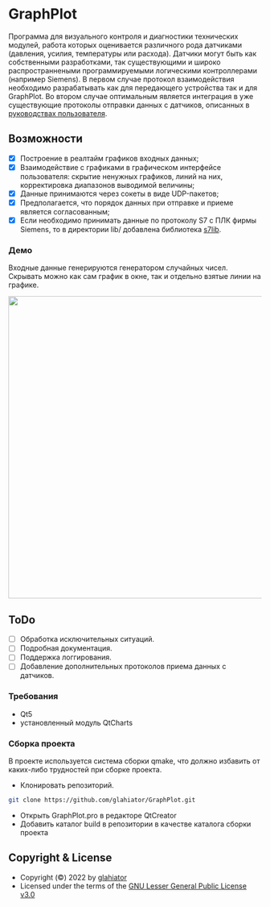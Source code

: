# GraphPlot
Программа для визуального контроля и диагностики технических модулей, работа которых оценивается различного рода датчиками (давления, усилия, температуры или расхода). Датчики могут быть как собственными разработками, так существующими и широко распространнеными программируемыми логическими контроллерами (например Siemens). В первом случае протокол взаимодействия необходимо разрабатывать как для передающего устройства так и для GraphPlot. Во втором случае оптимальным является интеграция в уже существующие протоколы отправки данных с датчиков, описанных в [руководствах пользователя](https://www.simecs.ru/e-catalog/).


## Возможности
- [X] Построение в реалтайм графиков входных данных;
- [X] Взаимодействие с графиками в графическом интерфейсе пользователя: скрытие ненужных графиков, линий на них, корректировка диапазонов выводимой величины;
- [X] Данные принимаются через сокеты в виде UDP-пакетов;
- [X] Предполагается, что порядок данных при отправке и приеме является согласованным;
- [X] Если необходимо принимать данные по протоколу S7 с ПЛК фирмы Siemens, то в директории lib/ добавлена библиотека [s7lib](https://snap7.sourceforge.net/).

### Демо
Входные данные генерируются генератором случайных чисел. Скрывать можно как сам график в окне, так и отдельно взятые линии на графике.
<div align="center">
  <img src="https://user-images.githubusercontent.com/25270845/211928312-7ed022a1-edd3-4ada-9b1c-e173797a1ebf.gif" width="600"></img>
</div>

## ToDo 
- [ ] Обработка исключительных ситуаций.
- [ ] Подробная документация.
- [ ] Поддержка логгирования.
- [ ] Добавление дополнительных протоколов приема данных с датчиков.

### Требования
- Qt5
- установленный модуль QtCharts

### Сборка проекта
В проекте используется система сборки qmake, что должно избавить от каких-либо трудностей при сборке проекта.
- Клонировать репозиторий.
```sh 
git clone https://github.com/glahiator/GraphPlot.git
```
- Открыть GraphPlot.pro в редакторе QtCreator
- Добавить каталог build в репозитории в качестве каталога сборки проекта 

## Copyright & License
- Copyright (©) 2022 by [glahiator](https://github.com/glahiator)
- Licensed under the terms of the [GNU Lesser General Public License v3.0](./LICENSE)
